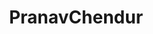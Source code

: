 ---
title: PranavChendur
bio: |
  I engineer Technology and Businesses. I enjoy capturing and sharing nature through my frame. Born in an agricultural family, I feel proud and will continue the legacy.

  Engineering technology to help humanity, not replace !
avatar: https://pbs.twimg.com/profile_images/998378817793146881/VbUBdIMq_400x400.jpg
featured: true
social:
  - title: twitter
    url: https://pc.fyi/twitter
---